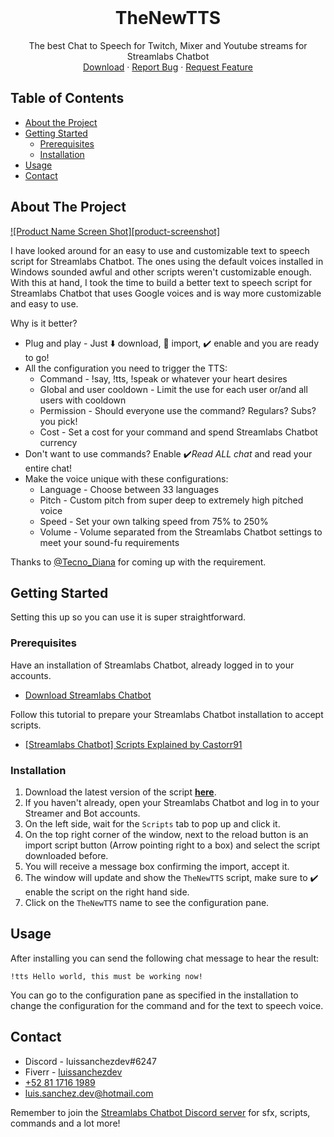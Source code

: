 <!-- PROJECT LOGO -->
<br />
<p align="center">
  <h1 align="center">TheNewTTS</h1>

  <p align="center">
    The best Chat to Speech for Twitch, Mixer and Youtube streams for Streamlabs Chatbot
    <br />
    <a href="https://github.com/LuisSanchez-Dev/TheNewTTS/archive/master.zip">Download</a>
    ·
    <a href="https://github.com/LuisSanchez-Dev/TheNewTTS/issues">Report Bug</a>
    ·
    <a href="https://github.com/LuisSanchez-Dev/TheNewTTS/issues">Request Feature</a>
  </p>
</p>

## Table of Contents

* [About the Project](#about-the-project)
* [Getting Started](#getting-started)
  * [Prerequisites](#prerequisites)
  * [Installation](#installation)
* [Usage](#usage)
* [Contact](#contact)

## About The Project

[![Product Name Screen Shot][product-screenshot]](https://example.com)

I have looked around for an easy to use and customizable text to speech script for Streamlabs Chatbot. The ones using the default voices installed in Windows sounded awful and other scripts weren't customizable enough.
With this at hand, I took the time to build a better text to speech script for Streamlabs Chatbot that uses Google voices and is way more customizable and easy to use.

Why is it better?
* Plug and play - Just ⬇️ download, 📁 import, ✔️ enable and you are ready to go!
* All the configuration you need to trigger the TTS:
  * Command - !say, !tts, !speak or whatever your heart desires
  * Global and user cooldown - Limit the use for each user or/and all users with cooldown
  * Permission - Should everyone use the command? Regulars? Subs? you pick!
  * Cost - Set a cost for your command and spend Streamlabs Chatbot currency
* Don't want to use commands? Enable ✔️*Read ALL chat* and read your entire chat!
* Make the voice unique with these configurations:
  * Language - Choose between 33 languages
  * Pitch - Custom pitch from super deep to extremely high pitched voice
  * Speed - Set your own talking speed from 75% to 250%
  * Volume - Volume separated from the Streamlabs Chatbot settings to meet your sound-fu requirements

Thanks to [@Tecno_Diana](https://www.twitch.tv/tecno_diana/) for coming up with the requirement.

## Getting Started

Setting this up so you can use it is super straightforward.

### Prerequisites

Have an installation of Streamlabs Chatbot, already logged in to your accounts.
* [Download Streamlabs Chatbot](https://streamlabs.com/chatbot)

Follow this tutorial to prepare your Streamlabs Chatbot installation to accept scripts.
* [[Streamlabs Chatbot] Scripts Explained by Castorr91](https://www.youtube.com/watch?v=l3FBpY-0880&t=3s)
### Installation

1. Download the latest version of the script [**here**](https://github.com/LuisSanchez-Dev/TheNewTTS/archive/master.zip).
2. If you haven't already, open your Streamlabs Chatbot and log in to your Streamer and Bot accounts.
3. On the left side, wait for the `Scripts` tab to pop up and click it.
4. On the top right corner of the window, next to the reload button is an import script button (Arrow pointing right to a box) and select the script downloaded before.
5. You will receive a message box confirming the import, accept it.
6. The window will update and show the `TheNewTTS` script, make sure to ✔️ enable the script on the right hand side.
7. Click on the `TheNewTTS` name to see the configuration pane.




<!-- USAGE EXAMPLES -->
## Usage

After installing you can send the following chat message to hear the result:
```
!tts Hello world, this must be working now!
```
You can go to the configuration pane as specified in the installation to change the configuration for the command and for the text to speech voice.

## Contact

* Discord - luissanchezdev#6247
* Fiverr - [luissanchezdev](https://fiverr.com/luissanchezdev)
* [+52 81 1716 1989](tel:+528117161989)
* luis.sanchez.dev@hotmail.com

Remember to join the [Streamlabs Chatbot Discord server](https://discordapp.com/invite/S2d4KGg) for sfx, scripts, commands and a lot more!